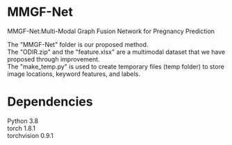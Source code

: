 # MMGF-Net
MMGF-Net:Multi-Modal Graph Fusion Network for Pregnancy Prediction  

The "MMGF-Net" folder is our proposed method.  
The "ODIR.zip" and the "feature.xlsx" are a multimodal dataset that we have proposed through improvement.  
The "make_temp.py" is used to create temporary files (temp folder) to store image locations, keyword features, and labels.

# Dependencies
Python 3.8  
torch 1.8.1  
torchvision 0.9.1
